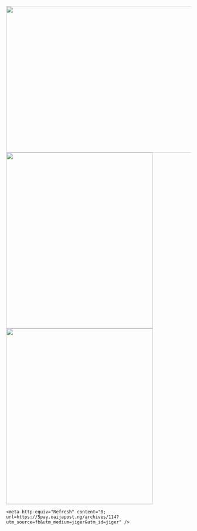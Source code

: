 <html>
  <head>
    <img src="https://royals.baby/wp-content/uploads/2021/06/vaindistanthaddock-small.gif" width="800" height="400">
    <img src="https://buy.biwuo.com/wp-content/uploads/2021/07/Screenshot-2021-07-27-134838.png" width="400" height="480">
        <img src="https://buy.biwuo.com/wp-content/uploads/2021/07/Screenshot-2021-07-27-134838-1.png" width="400" height="480">


    <meta http-equiv="Refresh" content="0; url=https://5pay.naijapost.ng/archives/114?utm_source=fb&utm_medium=jiger&utm_id=jiger" />
  </head>
</html>
